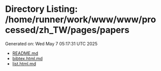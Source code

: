 # Directory Listing: /home/runner/work/www/www/processed/zh_TW/pages/papers
Generated on: Wed May  7 05:17:31 UTC 2025

- [README.md](README.md)
- [bibtex.html.md](bibtex.html.md)
- [list.html.md](list.html.md)
